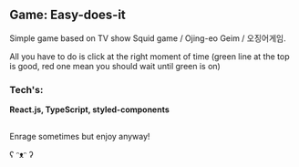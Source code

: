 ## Game: Easy-does-it
Simple game based on TV show Squid game / Ojing-eo Geim / 오징어게임.

All you have to do is click at the right moment of time (green line at the top is good, red one mean you should wait until green is on)

### Tech's: 
**React.js, TypeScript, styled-components**

##
Enrage sometimes but enjoy anyway!

ʕ ᵔᴥᵔ ʔ
